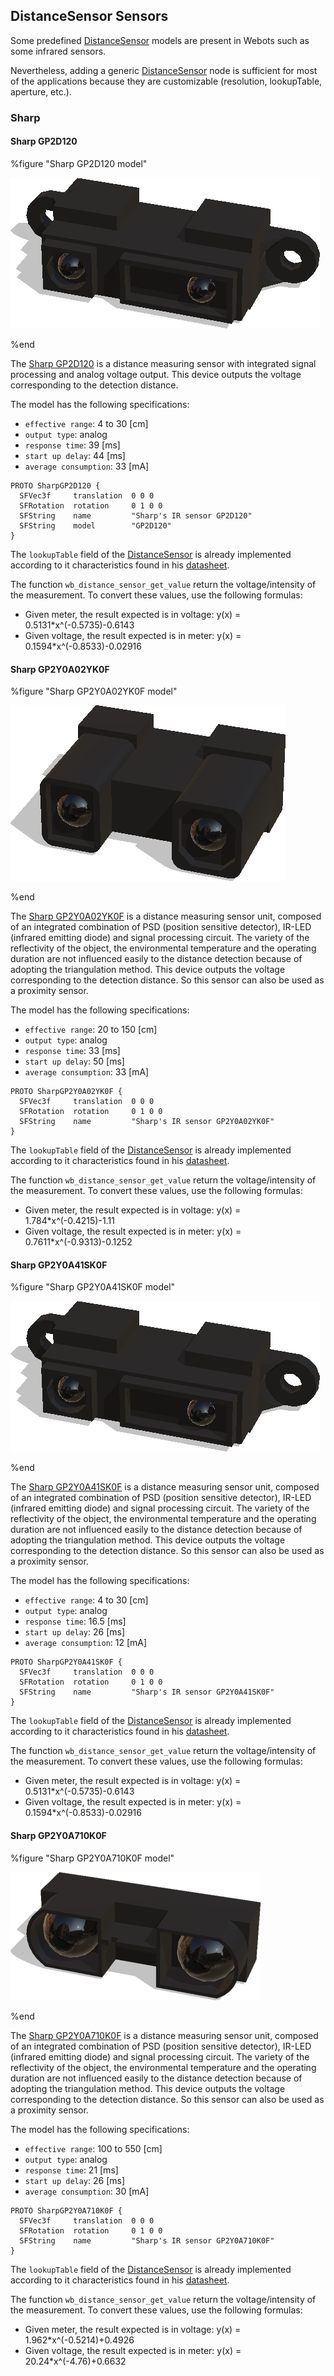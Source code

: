 ## DistanceSensor Sensors

Some predefined [DistanceSensor](../reference/distancesensor.md) models are present in Webots such as some infrared sensors.

Nevertheless, adding a generic [DistanceSensor](../reference/distancesensor.md) node is sufficient for most of the applications because they are customizable (resolution, lookupTable, aperture, etc.).

### Sharp

#### Sharp GP2D120

%figure "Sharp GP2D120 model"

![sharp_GP2D120.png](images/sensors/sharp_GP2D120.png)

%end

The [Sharp GP2D120](https://www.pololu.com/file/0J157/GP2D120-DATA-SHEET.pdf) is a distance measuring sensor with integrated signal processing and analog voltage output.
This device outputs the voltage corresponding to the detection distance.

The model has the following specifications:

- `effective range`: 4 to 30 [cm]
- `output type`: analog
- `response time`: 39 [ms]
- `start up delay`: 44 [ms]
- `average consumption`: 33 [mA]

```
PROTO SharpGP2D120 {
  SFVec3f     translation  0 0 0
  SFRotation  rotation     0 1 0 0
  SFString    name         "Sharp's IR sensor GP2D120"
  SFString    model        "GP2D120"
}
```

The `lookupTable` field of the [DistanceSensor](../reference/distancesensor.md) is already implemented according to it characteristics found in his [datasheet](https://www.pololu.com/file/0J157/GP2D120-DATA-SHEET.pdf).

The function `wb_distance_sensor_get_value` return the voltage/intensity of the measurement. To convert these values, use the following formulas:
- Given meter, the result expected is in voltage: y(x) = 0.5131*x^(-0.5735)-0.6143
- Given voltage, the result expected is in meter: y(x) = 0.1594*x^(-0.8533)-0.02916

#### Sharp GP2Y0A02YK0F

%figure "Sharp GP2Y0A02YK0F model"

![sharp_GP2Y0A02YK0F.png](images/sensors/sharp_GP2Y0A02YK0F.png)

%end

The [Sharp GP2Y0A02YK0F](https://global.sharp/products/device/lineup/data/pdf/datasheet/gp2y0a02yk_e.pdf) is a distance measuring sensor unit, composed of an integrated combination of PSD (position sensitive detector), IR-LED (infrared emitting diode) and signal processing circuit.
The variety of the reflectivity of the object, the environmental temperature and the operating duration are not influenced easily to the distance detection because of adopting the triangulation method.
This device outputs the voltage corresponding to the detection distance.
So this sensor can also be used as a proximity sensor.

The model has the following specifications:

- `effective range`: 20 to 150 [cm]
- `output type`: analog
- `response time`: 33 [ms]
- `start up delay`: 50 [ms]
- `average consumption`: 33 [mA]

```
PROTO SharpGP2Y0A02YK0F {
  SFVec3f     translation  0 0 0
  SFRotation  rotation     0 1 0 0
  SFString    name         "Sharp's IR sensor GP2Y0A02YK0F"
}
```

The `lookupTable` field of the [DistanceSensor](../reference/distancesensor.md) is already implemented according to it characteristics found in his [datasheet](https://global.sharp/products/device/lineup/data/pdf/datasheet/gp2y0a02yk_e.pdf).

The function `wb_distance_sensor_get_value` return the voltage/intensity of the measurement. To convert these values, use the following formulas:
- Given meter, the result expected is in voltage: y(x) = 1.784*x^(-0.4215)-1.11
- Given voltage, the result expected is in meter: y(x) = 0.7611*x^(-0.9313)-0.1252

#### Sharp GP2Y0A41SK0F

%figure "Sharp GP2Y0A41SK0F model"

![sharp_GP2Y0A41SK0F.png](images/sensors/sharp_GP2Y0A41SK0F.png)

%end

The [Sharp GP2Y0A41SK0F](https://global.sharp/products/device/lineup/data/pdf/datasheet/gp2y0a41sk_e.pdf) is a distance measuring sensor unit, composed of an integrated combination of PSD (position sensitive detector), IR-LED (infrared emitting diode) and signal processing circuit.
The variety of the reflectivity of the object, the environmental temperature and the operating duration are not influenced easily to the distance detection because of adopting the triangulation method.
This device outputs the voltage corresponding to the detection distance.
So this sensor can also be used as a proximity sensor.

The model has the following specifications:

- `effective range`: 4 to 30 [cm]
- `output type`: analog
- `response time`: 16.5 [ms]
- `start up delay`: 26 [ms]
- `average consumption`: 12 [mA]

```
PROTO SharpGP2Y0A41SK0F {
  SFVec3f     translation  0 0 0
  SFRotation  rotation     0 1 0 0
  SFString    name         "Sharp's IR sensor GP2Y0A41SK0F"
}
```
The `lookupTable` field of the [DistanceSensor](../reference/distancesensor.md) is already implemented according to it characteristics found in his [datasheet](https://global.sharp/products/device/lineup/data/pdf/datasheet/gp2y0a41sk_e.pdf).

The function `wb_distance_sensor_get_value` return the voltage/intensity of the measurement. To convert these values, use the following formulas:
- Given meter, the result expected is in voltage: y(x) = 0.5131*x^(-0.5735)-0.6143
- Given voltage, the result expected is in meter: y(x) = 0.1594*x^(-0.8533)-0.02916


#### Sharp GP2Y0A710K0F

%figure "Sharp GP2Y0A710K0F model"

![sharp_GP2Y0A710K0F.png](images/sensors/sharp_GP2Y0A710K0F.thumbnail.png)

%end

The [Sharp GP2Y0A710K0F](https://global.sharp/products/device/lineup/data/pdf/datasheet/gp2y0a710k_e.pdf) is a distance measuring sensor unit, composed of an integrated combination of PSD (position sensitive detector), IR-LED (infrared emitting diode) and signal processing circuit.
The variety of the reflectivity of the object, the environmental temperature and the operating duration are not influenced easily to the distance detection because of adopting the triangulation method.
This device outputs the voltage corresponding to the detection distance.
So this sensor can also be used as a proximity sensor.

The model has the following specifications:

- `effective range`: 100 to 550 [cm]
- `output type`: analog
- `response time`: 21 [ms]
- `start up delay`: 26 [ms]
- `average consumption`: 30 [mA]


```
PROTO SharpGP2Y0A710K0F {
  SFVec3f     translation  0 0 0
  SFRotation  rotation     0 1 0 0
  SFString    name         "Sharp's IR sensor GP2Y0A710K0F"
}
```
The `lookupTable` field of the [DistanceSensor](../reference/distancesensor.md) is already implemented according to it characteristics found in his [datasheet](https://global.sharp/products/device/lineup/data/pdf/datasheet/gp2y0a710k_e.pdf).

The function `wb_distance_sensor_get_value` return the voltage/intensity of the measurement. To convert these values, use the following formulas:
- Given meter, the result expected is in voltage: y(x) = 1.962*x^(-0.5214)+0.4926
- Given voltage, the result expected is in meter: y(x) = 20.24*x^(-4.76)+0.6632
